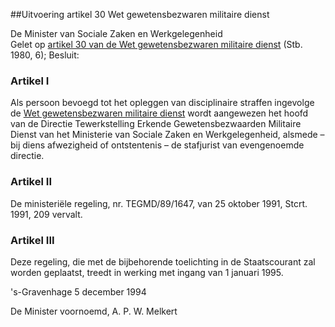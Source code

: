 <meta http-equiv='Content-Type' content='text/html; charset=utf-8' />

##Uitvoering artikel 30 Wet gewetensbezwaren militaire dienst

De Minister van Sociale Zaken en Werkgelegenheid  
Gelet op [artikel 30 van de Wet gewetensbezwaren militaire dienst](../../../../../../../../../wet/wet/gewetensbezwaren/militaire/dienst/BWBR0002386/README.md) (Stb. 1980, 6);
Besluit:    

### Artikel  I  

Als persoon bevoegd tot het opleggen van disciplinaire straffen ingevolge de [Wet gewetensbezwaren militaire dienst](../../../../../../../../../wet/wet/gewetensbezwaren/militaire/dienst/BWBR0002386/README.md) wordt aangewezen het hoofd van de Directie Tewerkstelling Erkende Gewetensbezwaarden Militaire Dienst van het Ministerie van Sociale Zaken en Werkgelegenheid, alsmede – bij diens afwezigheid of ontstentenis – de stafjurist van evengenoemde directie. 

### Artikel  II  

De ministeriële regeling, nr. TEGMD/89/1647, van 25 oktober 1991, Stcrt. 1991, 209 vervalt. 

### Artikel  III  

Deze regeling, die met de bijbehorende toelichting in de Staatscourant zal worden geplaatst, treedt in werking met ingang van 1 januari 1995. 

's-Gravenhage 
5 december 1994    

De 
Minister voornoemd, 
A. P. W. Melkert      

